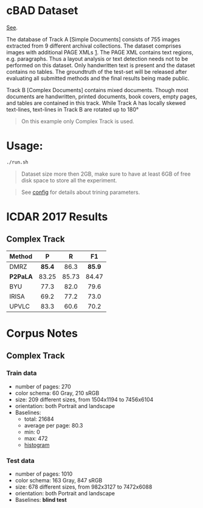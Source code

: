 cBAD Dataset
============
[See](https://scriptnet.iit.demokritos.gr/competitions/5/1/).

The database of Track A [Simple Documents] consists of 755 images extracted from 9 different archival collections. The dataset comprises images with additional PAGE XMLs [1](http://www.primaresearch.org/tools). The PAGE XML contains text regions, e.g. paragraphs. Thus a layout analysis or text detection needs not to be performed on this dataset. Only handwritten text is present and the dataset contains no tables. The groundtruth of the test-set will be released after evaluating all submitted methods and the final results being made public.

Track B [Complex Documents] contains mixed documents. Though most documents are handwritten, printed documents, book covers, empty pages, and tables are contained in this track. While Track A has locally skewed text-lines, text-lines in Track B are rotated up to 180°

> On this example only Complex Track is used.


Usage:
======
```bash
./run.sh
```

> Dataset size more then 2GB, make sure to have at least 6GB of free disk space to store all the experiment. 

> See [config](config.txt) for details about trining parameters.

ICDAR 2017 Results
==================

## Complex Track

|  Method  |  P   |  R   |  F1  | 
|:---------|:----:|:----:|:----:|
|  DMRZ    | **85.4** | 86.3 | **85.9** |
|  **P2PaLA**  | 83.25 | 85.73 | 84.47 |
|  BYU     | 77.3 | 82.0 | 79.6 |
|  IRISA   | 69.2 | 77.2 | 73.0 |
|  UPVLC   | 83.3 | 60.6 | 70.2 |

Corpus Notes
============

## Complex Track

### Train data

* number of pages: 270
* color schema: 60 Gray, 210 sRGB
* size: 209 different sizes, from 1504x1194 to 7456x6104
* orientation: both Portrait and landscape
* Baselines:
  - total: 21684
  - average per page: 80.3
  - min: 0
  - max: 472
  - [histogram](./imgs/train_data_baseline_histogram.png)

### Test data

* number of pages: 1010
* color schema: 163 Gray, 847 sRGB
* size: 678 different sizes, from 982x3127 to 7472x6088
* orientation: both Portrait and landscape
* Baselines: **blind test**
